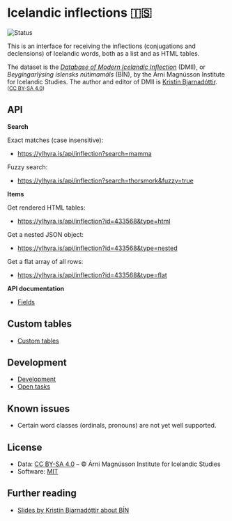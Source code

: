 # Icelandic inflections 🇮🇸

![Status](https://img.shields.io/badge/Version-alpha-red.svg)

This is an interface for receiving the inflections (conjugations and declensions) of Icelandic words, both as a list and as HTML tables.

The dataset is the *[Database of Modern Icelandic Inflection](https://bin.arnastofnun.is/DMII/LTdata/k-format/)* (DMII), or *Beygingarlýsing íslensks nútímamáls* (BÍN), by the Árni Magnússon Institute for Icelandic Studies. The author and editor of DMII is [Kristín Bjarnadóttir](https://www.arnastofnun.is/is/stofnunin/starfsfolk/kristin-bjarnadottir). <small>([CC BY-SA 4.0](https://creativecommons.org/licenses/by-sa/4.0/))</small>

## API

**Search**

Exact matches (case insensitive):
* https://ylhyra.is/api/inflection?search=mamma

Fuzzy search:
* https://ylhyra.is/api/inflection?search=thorsmork&fuzzy=true

**Items**

Get rendered HTML tables:
* https://ylhyra.is/api/inflection?id=433568&type=html

Get a nested JSON object:
* https://ylhyra.is/api/inflection?id=433568&type=nested

Get a flat array of all rows:
* https://ylhyra.is/api/inflection?id=433568&type=flat

**API documentation**

* [Fields](Fields.md)

## Custom tables

* [Custom tables](Custom_tables.md)

## Development

* [Development](Development.md)
* [Open tasks](https://github.com/ylhyra/icelandic-inflections/projects/1)

## Known issues

* Certain word classes (ordinals, pronouns) are not yet well supported.

## License

* Data: [CC BY-SA 4.0](https://creativecommons.org/licenses/by-sa/4.0/) – © Árni Magnússon Institute for Icelandic Studies
* Software: [MIT](https://opensource.org/licenses/MIT)

## Further reading

* [Slides by Kristín Bjarnadóttir about BÍN](https://notendur.hi.is/~kristinb/NFL2019_kb-kih-6jun.pdf)

